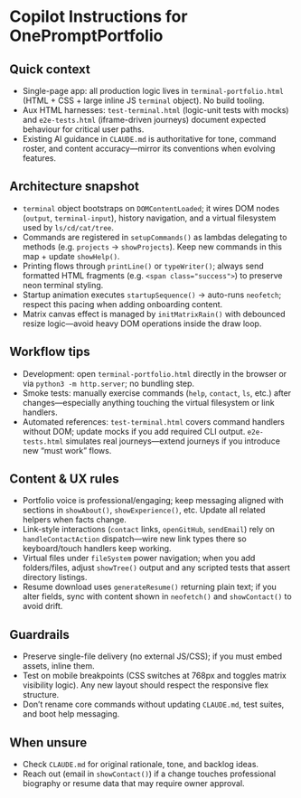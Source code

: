 # Copilot Instructions for OnePromptPortfolio

## Quick context
- Single-page app: all production logic lives in `terminal-portfolio.html` (HTML + CSS + large inline JS `terminal` object). No build tooling.
- Aux HTML harnesses: `test-terminal.html` (logic-unit tests with mocks) and `e2e-tests.html` (iframe-driven journeys) document expected behaviour for critical user paths.
- Existing AI guidance in `CLAUDE.md` is authoritative for tone, command roster, and content accuracy—mirror its conventions when evolving features.

## Architecture snapshot
- `terminal` object bootstraps on `DOMContentLoaded`; it wires DOM nodes (`output`, `terminal-input`), history navigation, and a virtual filesystem used by `ls/cd/cat/tree`.
- Commands are registered in `setupCommands()` as lambdas delegating to methods (e.g. `projects` → `showProjects`). Keep new commands in this map + update `showHelp()`.
- Printing flows through `printLine()` or `typeWriter()`; always send formatted HTML fragments (e.g. `<span class="success">`) to preserve neon terminal styling.
- Startup animation executes `startupSequence()` → auto-runs `neofetch`; respect this pacing when adding onboarding content.
- Matrix canvas effect is managed by `initMatrixRain()` with debounced resize logic—avoid heavy DOM operations inside the draw loop.

## Workflow tips
- Development: open `terminal-portfolio.html` directly in the browser or via `python3 -m http.server`; no bundling step.
- Smoke tests: manually exercise commands (`help`, `contact`, `ls`, etc.) after changes—especially anything touching the virtual filesystem or link handlers.
- Automated references: `test-terminal.html` covers command handlers without DOM; update mocks if you add required CLI output. `e2e-tests.html` simulates real journeys—extend journeys if you introduce new “must work” flows.

## Content & UX rules
- Portfolio voice is professional/engaging; keep messaging aligned with sections in `showAbout()`, `showExperience()`, etc. Update all related helpers when facts change.
- Link-style interactions (`contact` links, `openGitHub`, `sendEmail`) rely on `handleContactAction` dispatch—wire new link types there so keyboard/touch handlers keep working.
- Virtual files under `fileSystem` power navigation; when you add folders/files, adjust `showTree()` output and any scripted tests that assert directory listings.
- Resume download uses `generateResume()` returning plain text; if you alter fields, sync with content shown in `neofetch()` and `showContact()` to avoid drift.

## Guardrails
- Preserve single-file delivery (no external JS/CSS); if you must embed assets, inline them.
- Test on mobile breakpoints (CSS switches at 768px and toggles matrix visibility logic). Any new layout should respect the responsive flex structure.
- Don’t rename core commands without updating `CLAUDE.md`, test suites, and boot help messaging.

## When unsure
- Check `CLAUDE.md` for original rationale, tone, and backlog ideas.
- Reach out (email in `showContact()`) if a change touches professional biography or resume data that may require owner approval.
